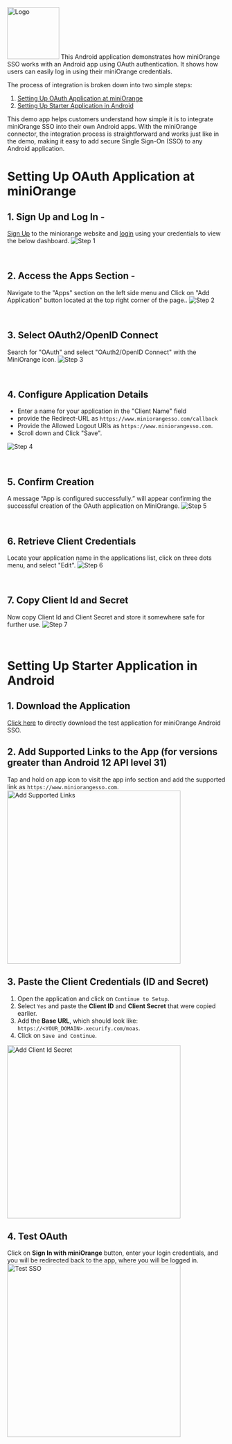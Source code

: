 
<img src="https://www.miniorange.com/atlassian/wp-content/uploads/sites/14/2022/11/miniorange-logo-transparent.webp" alt="Logo" height="120px">
This Android application demonstrates how miniOrange SSO works with an Android app using OAuth authentication. It shows how users can easily log in using their miniOrange credentials.

The process of integration is broken down into two simple steps:
1. [Setting Up OAuth Application at miniOrange](https://github.com/miniOrangeDev/miniOrange-Android-SSO-example-app?tab=readme-ov-file#setting-up-oauth-application-at-miniorange)
2. [Setting Up Starter Application in Android](https://github.com/miniOrangeDev/miniOrange-Android-SSO-example-app?tab=readme-ov-file#setting-up-starter-application-in-android)

   
This demo app helps customers understand how simple it is to integrate miniOrange SSO into their own Android apps. With the miniOrange connector, the integration process is straightforward and works just like in the demo, making it easy to add secure Single Sign-On (SSO) to any Android application.

# Setting Up OAuth Application at miniOrange

##  1. Sign Up and Log In -
[Sign Up](https://www.miniorange.com/businessfreetrial) to the miniorange website and [login](https://login.xecurify.com/moas/login) using your credentials to view the below dashboard.
![Step 1](images/step1.png)

&nbsp;
##  2. Access the Apps Section -
Navigate to the "Apps" section on the left side menu and Click on "Add Application" button located at the top right corner of the page..
![Step 2](images/step2.png)


&nbsp;
##  3. Select OAuth2/OpenID Connect
Search for "OAuth" and select "OAuth2/OpenID Connect" with the MiniOrange icon.
![Step 3](images/step3.png)

&nbsp;
##  4. Configure Application Details
* Enter a name for your application in the "Client Name" field 
* provide the Redirect-URL as `https://www.miniorangesso.com/callback` 
* Provide the Allowed Logout URIs as `https://www.miniorangesso.com`. 
* Scroll down and Click "Save".

![Step 4](images/step4.png)

&nbsp;
##  5. Confirm Creation
A message “App is configured successfully.” will appear confirming the successful creation of the OAuth application on MiniOrange.
![Step 5](images/step5.png)

&nbsp;
##  6. Retrieve Client Credentials
Locate your application name in the applications list, click on three dots menu, and select "Edit". 
![Step 6](images/step6.png)

&nbsp;
##  7. Copy Client Id and Secret 
Now copy Client Id and Client Secret and store it somewhere safe for further use.
![Step 7](images/step7.png)

&nbsp;
&nbsp;
&nbsp;
# Setting Up Starter Application in Android

## 1. Download the Application  
[Click here](https://www.dropbox.com/scl/fi/maxm9iuskwjd605yvyys9/miniOrangeSSO.apk?rlkey=hdyqw1qu4yky4k524yr8ajbld&e=1&st=7ezp252k&dl=1) to directly download the test application for miniOrange Android SSO.  

## 2. Add Supported Links to the App (for versions greater than Android 12 API level 31)
Tap and hold on app icon to visit the app info section and add the supported link as `https://www.miniorangesso.com`.  
<img src="images/add_supported_links.gif" alt="Add Supported Links" height="400px">

## 3. Paste the Client Credentials (ID and Secret)  
1. Open the application and click on `Continue to Setup`.  
2. Select `Yes` and paste the **Client ID** and **Client Secret** that were copied earlier.  
3. Add the **Base URL**, which should look like:  
   `https://<YOUR_DOMAIN>.xecurify.com/moas`.  
4. Click on `Save and Continue`.  
<img src="images/enter_clientId_secret.png" alt="Add Client Id Secret" height="400px">

## 4. Test OAuth  
Click on  **Sign In with miniOrange** button, enter your login credentials, and you will be redirected back to the app, where you will be logged in.  
<img src="images/test_sso.gif" alt="Test SSO" height="400px">
